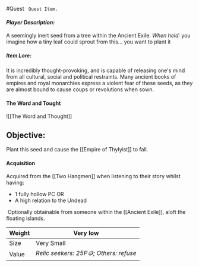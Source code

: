 #Quest 
 
`Quest Item.`
#### *Player Description:*
A seemingly inert seed from a tree within the Ancient Exile.
*When held:* you imagine how a tiny leaf could sprout from this... you want to plant it
##### *Item Lore:*
It is incredibly thought-provoking, and is capable of releasing one's mind from all cultural, social and political restraints.
Many ancient books of empires and royal monarchies express a violent fear of these seeds, as they are almost bound to cause coups or revolutions when sown.
#### The Word and Tought
![[The Word and Thought]] 

## Objective:

Plant this seed and cause the [[Empire of Thylyist]] to fall.

#### Acquisition
Acquired from the [[Two Hangmen]] when listening to their story whilst having:

-   1 fully hollow PC
	 OR
-   A high relation to the Undead

 Optionally obtainable from someone within the [[Ancient Exile]], aloft the floating islands. 

| Weight | Very low                               |
|--------|----------------------------------------|
| Size   | Very Small                             |
| Value  | *Relic seekers: 25P🪙; Others: refuse* |
